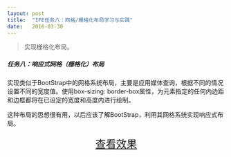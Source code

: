 ```yaml
---
layout: post
title:  "IFE任务八：网格/栅格化布局学习与实践"
date:   2016-03-30
---
```



> 实现栅格化布局。

##### 任务八：响应式网格（栅格化）布局

实现类似于BootStrap中的网格系统布局，主要是应用媒体查询，根据不同的情况设置不同的宽度值。使用box-sizing: border-box属性，为元素指定的任何内边距和边框都将在已设定的宽度和高度内进行绘制。

这种布局的思想很有用，以后应该了解BootStrap，利用其网格系统实现响应式布局。


<div>
<a href="https://irife.github.io/ife/tliyun/task8/task8.html" target="_blank"><div style="height:50px;line-height:50px;text-align:center;font-size:24px;">查看效果</div></a>
</div>

